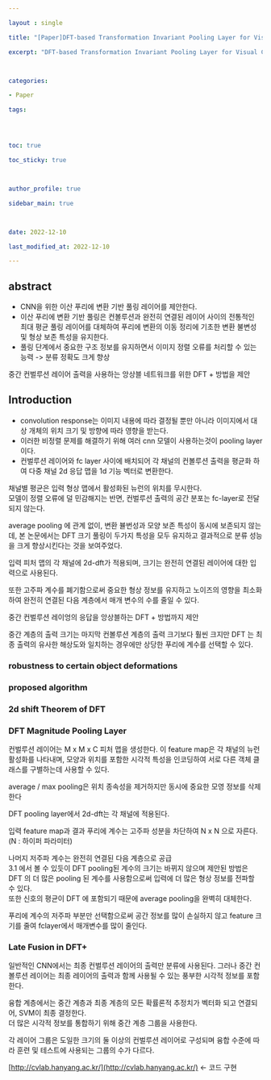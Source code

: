 ```yaml
---

layout : single

title: "[Paper]DFT-based Transformation Invariant Pooling Layer for Visual Classification"

excerpt: "DFT-based Transformation Invariant Pooling Layer for Visual Classification 논문 리뷰"



categories:

- Paper

tags:




toc: true

toc_sticky: true



author_profile: true

sidebar_main: true



date: 2022-12-10

last_modified_at: 2022-12-10

---
```


## abstract

- CNN을 위한 이산 푸리에 변환 기반 풀링 레이어를 제안한다.
- 이산 푸리에 변환 기반 풀링은 컨볼루션과 완전히 연결된 레이어 사이의 전통적인 최대 평균 풀링 레이어를 대체하여 푸리에 변환의 이동 정리에 기초한 변환 불변성 및 형상 보존 특성을 유지한다.
- 풀링 단계에서 중요한 구조 정보를 유지하면서 이미지 정렬 오류를 처리할 수 있는 능력 -> 분류 정확도 크게 향상

  

중간 컨벌루션 레이어 출력을 사용하는 앙상블 네트워크를 위한 DFT + 방법을 제안  
  

## Introduction

- convolution response는 이미지 내용에 따라 결정될 뿐만 아니라 이미지에서 대상 개체의 위치 크기 및 방향에 따라 영향을 받는다.
- 이러한 비정렬 문제를 해결하기 위해 여러 cnn 모델이 사용하는것이 pooling layer이다.
- 컨벌루션 레이어와 fc layer 사이에 배치되어 각 채널의 컨볼루션 출력을 평균화 하여 다중 채널 2d 응답 맵을 1d 기능 벡터로 변환한다.

  
채널별 평균은 입력 형상 맵에서 활성화된 뉴런의 위치를 무시한다.  
모델이 정렬 오류에 덜 민감해지는 반면, 컨벌루션 출력의 공간 분포는 fc-layer로 전달되지 않는다.  
  
average pooling 에 관계 없이, 변환 뷸번성과 모양 보존 특성이 동시에 보존되지 않는데, 본 논문에서는 DFT 크기 풀링이 두가지 특성을 모두 유지하고 결과적으로 분류 성능을 크게 향상시킨다는 것을 보여주었다.  
  
입력 피처 맵의 각 채널에 2d-dft가 적용되며, 크기는 완전히 연결된 레이어에 대한 입력으로 사용된다.  
  
또한 고주파 계수를 폐기함으로써 중요한 형상 정보를 유지하고 노이즈의 영향을 최소화 하여 완전히 연결된 다음 계층에서 매개 변수의 수를 줄일 수 있다.  
  
중간 컨벌루션 레이엉의 응답을 앙상블하는 DFT + 방법까지 제안  
  
중간 계층의 출력 크기는 마지막 컨볼루션 계층의 출력 크기보다 훨씬 크지만 DFT 는 최종 출력의 유사한 해상도와 일치하는 경우에만 상당한 푸리에 계수를 선택할 수 있다.  
  
  

### robustness to certain object deformations

### proposed algorithm

### 2d shift Theorem of DFT

### DFT Magnitude Pooling Layer

  
컨벌루션 레이어는 M x M x C 피처 맵을 생성한다. 이 feature map은 각 채널의 뉴런 활성화를 나타내며, 모양과 위치를 포함한 시각적 특성을 인코딩하여 서로 다른 객체 클래스를 구별하는데 사용할 수 있다.  
  
average / max pooling은 위치 종속성을 제거하지만 동시에 중요한 모영 정보를 삭제한다  
  
DFT pooling layer에서 2d-dft는 각 채널에 적용된다.  
  
입력 feature map과 결과 푸리에 계수는 고주파 성분을 차단하여 N x N 으로 자른다.(N : 하이퍼 파라미터)  
  
나머지 저주파 계수는 완전히 연결된 다음 계층으로 공급  
3.1 에서 볼 수 있듯이 DFT pooling된 계수의 크기는 바뀌지 않으며 제안된 방법은 DFT 의 더 많은 pooling 된 계수를 사용함으로써 입력에 더 많은 형상 정보를 전파할 수 있다.  
또한 신호의 평균이 DFT 에 포함되기 때문에 average pooling을 완벽히 대체한다.  
  
푸리에 계수의 저주파 부분만 선택함으로써 공간 정보를 많이 손실하지 않고 feature 크기를 줄여 fclayer에서 매개변수를 많이 줄인다.  
  

### Late Fusion in DFT+

일반적인 CNN에서는 최종 컨벌루션 레이어의 출력만 분류에 사용된다. 그러나 중간 컨볼루션 레이어는 최종 레이어의 출력과 함께 사용될 수 있는 풍부한 시각적 정보를 포함한다.  
  
융합 계층에서는 중간 계층과 최종 계층의 모든 확률론적 추정치가 벡터화 되고 연결되어, SVM이 최종 결정한다.  
더 많은 시각적 정보를 통합하기 위해 중간 계층 그룹을 사용한다.  
  
각 레이어 그룹은 도일한 크기의 둘 이상의 컨벌루션 레이어로 구성되며 융합 수준에 따라 훈련 및 테스트에 사용되는 그룹의 수가 다르다.  
  
[http://cvlab.hanyang.ac.kr/](http://cvlab.hanyang.ac.kr/) <- 코드 구현